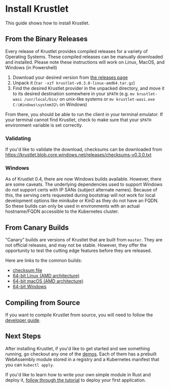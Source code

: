 # Install Krustlet

This guide shows how to install Krustlet.

## From the Binary Releases

Every release of Krustlet provides compiled releases for a variety of Operating Systems. These
compiled releases can be manually downloaded and installed. Please note these instructions will work
on Linux, MacOS, and Windows (in Powershell)

1. Download your desired version from [the releases
   page](https://github.com/deislabs/krustlet/releases)
1. Unpack it (`tar -xzf krustlet-v0.3.0-linux-amd64.tar.gz`)
1. Find the desired Krustlet provider in the unpacked directory, and move it to its desired
   destination somewhere in your `$PATH` (e.g. `mv krustlet-wasi /usr/local/bin/` on unix-like
   systems or `mv krustlet-wasi.exe C:\Windows\system32\` on Windows)

From there, you should be able to run the client in your terminal emulator. If your terminal cannot
find Krustlet, check to make sure that your `$PATH` environment variable is set correctly.

### Validating
If you'd like to validate the download, checksums can be downloaded from
https://krustlet.blob.core.windows.net/releases/checksums-v0.3.0.txt

### Windows
As of Krustlet 0.4, there are now Windows builds available. However, there are some caveats. The
underlying dependencies used to support Windows do not support certs with IP SANs (subject alternate
names). Because of this, the serving certs requested during bootstrap will not work for local
development options like minikube or KinD as they do not have an FQDN. So these builds can only be
used in environments with an actual hostname/FQDN accessible to the Kubernetes cluster.

## From Canary Builds

“Canary” builds are versions of Krustlet that are built from `master`. They are not official
releases, and may not be stable. However, they offer the opportunity to test the cutting edge
features before they are released.

Here are links to the common builds:

- [checksum file](https://krustlet.blob.core.windows.net/releases/checksums-canary.txt)
- [64-bit Linux (AMD
  architecture)](https://krustlet.blob.core.windows.net/releases/krustlet-canary-linux-amd64.tar.gz)
- [64-bit macOS (AMD
  architecture)](https://krustlet.blob.core.windows.net/releases/krustlet-canary-macos-amd64.tar.gz)
- [64-bit Windows](https://krustlet.blob.core.windows.net/releases/krustlet-canary-windows-amd64.tar.gz)

## Compiling from Source

If you want to compile Krustlet from source, you will need to follow the [developer
guide](../community/developers.md).

## Next Steps

After installing Krustlet, if you'd like to get started and see something running, go checkout any
one of the [demos](../../demos). Each of them has a prebuilt WebAssembly module stored in a registry
and a Kubernetes manifest that you can `kubectl apply`.

If you'd like to learn how to write your own simple module in Rust and deploy it, [follow through
the tutorial](tutorial01.md) to deploy your first application.
